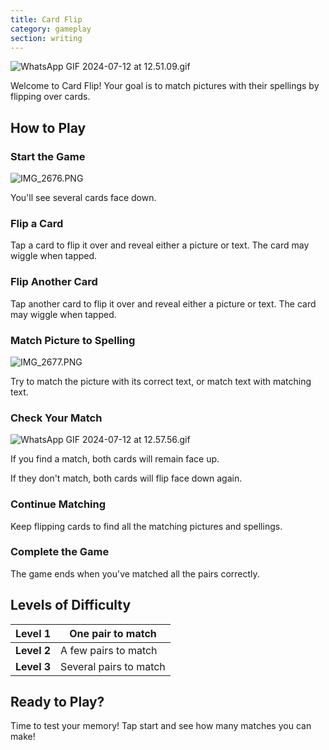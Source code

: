 ```yaml
---
title: Card Flip
category: gameplay
section: writing
---
```

![WhatsApp GIF 2024-07-12 at 12.51.09.gif](https://help.studycat.com/hc/article_attachments/34968069193497)

Welcome to Card Flip! Your goal is to match pictures with their spellings by flipping over cards.

## How to Play

### Start the Game

![IMG_2676.PNG](https://help.studycat.com/hc/article_attachments/34822508065177)

You'll see several cards face down.

### Flip a Card

Tap a card to flip it over and reveal either a picture or text. The card may wiggle when tapped.

### Flip Another Card

Tap another card to flip it over and reveal either a picture or text. The card may wiggle when tapped.

### Match Picture to Spelling

![IMG_2677.PNG](https://help.studycat.com/hc/article_attachments/34822508072729)

Try to match the picture with its correct text, or match text with matching text.

### Check Your Match

![WhatsApp GIF 2024-07-12 at 12.57.56.gif](https://help.studycat.com/hc/article_attachments/34968069197081)

If you find a match, both cards will remain face up.

If they don't match, both cards will flip face down again.

### Continue Matching

Keep flipping cards to find all the matching pictures and spellings.

### Complete the Game

The game ends when you've matched all the pairs correctly.

## Levels of Difficulty

| **Level 1** | One pair to match |
| --- | --- |
| **Level 2** | A few pairs to match |
| **Level 3** | Several pairs to match |

## Ready to Play?

Time to test your memory! Tap start and see how many matches you can make!